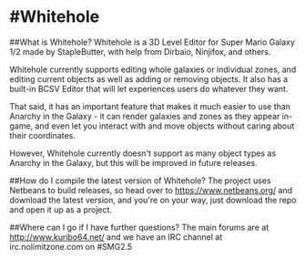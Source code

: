 #Whitehole
=========

##What is Whitehole?
Whitehole is a 3D Level Editor for Super Mario Galaxy 1/2 made by StapleButter, with help from Dirbaio, Ninjifox, and others.

Whitehole currently supports editing whole galaxies or individual zones, and editing current objects as well as adding or removing objects.
It also has a built-in BCSV Editor that will let experiences users do whatever they want.

That said, it has an important feature that makes it much easier to use than Anarchy in the Galaxy - it can render galaxies and zones as they appear in-game, and even let you interact with and move objects without caring about their coordinates.

However, Whitehole currently doesn't support as many object types as Anarchy in the Galaxy, but this will be improved in future releases.

##How do I compile the latest version of Whitehole?
The project uses Netbeans to build releases, so head over to https://www.netbeans.org/ and download the latest version, and you're on your way, just download the repo and open it up as a project.

##Where can I go if I have further questions?
The main forums are at http://www.kuribo64.net/ and we have an IRC channel at irc.nolimitzone.com on #SMG2.5
